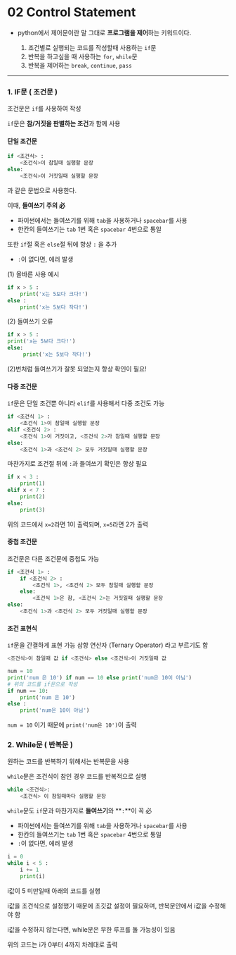 # 02 Control Statement

- python에서 제어문이란 말 그대로 **프로그램을 제어**하는 키워드이다.

    1)  조건별로 실행되는 코드를 작성할때 사용하는 `if`문
    2)  반복을 하고싶을 때 사용하는 `for`, `while`문
    3)  반복을 제어하는 `break`, `continue`, `pass` 

---
### 1. IF문 ( 조건문 )

조건문은 `if`를 사용하여 작성

`if`문은 **참/거짓을 판별하는 조건**과 함께 사용

#### 단일 조건문
```python
if <조건식> :
    <조건식>이 참일때 실행할 문장
else:
    <조건식>이 거짓일때 실행할 문장
```
과 같은 문법으로 사용한다.

이때, **들여쓰기 주의 必**
- 파이썬에서는 들여쓰기를 위해 `tab`을 사용하거나 `spacebar`를 사용
- 한칸의 들여쓰기는 `tab` 1번 혹은 `spacebar` 4번으로 통일

또한 `if`절 혹은 `else`절 뒤에 항상 `:` 을 추가
- `:`이 없다면, 에러 발생

(1) 올바른 사용 예시
```python
if x > 5 :
    print('x는 5보다 크다!')
else :
    print('x는 5보다 작다!')
```

(2) 들여쓰기 오류
```python
if x > 5 :
print('x는 5보다 크다!')
else:
     print('x는 5보다 작다!')
```

(2)번처럼 들여쓰기가 잘못 되었는지 항상 확인이 필요!

#### 다중 조건문
`if`문은 단일 조건뿐 아니라 `elif`를 사용해서 다중 조건도 가능

```python
if <조건식 1> :
    <조건식 1>이 참일때 실행할 문장
elif <조건식 2> :
    <조건식 1>이 거짓이고, <조건식 2>가 참일때 실행할 문장
else:
    <조건식 1>과 <조건식 2> 모두 거짓일때 실행할 문장
```
마찬가지로 조건절 뒤에 `:`과 들여쓰기 확인은 항상 필요

```python
if x < 3 :
    print(1)
elif x < 7 :
    print(2)
else:
    print(3)
```
위의 코드에서 `x=2`라면 1이 출력되며, `x=5`라면 2가 출력

#### 중첩 조건문 
조건문은 다른 조건문에 중첩도 가능

```python
if <조건식 1> :
    if <조건식 2> :
        <조건식 1>, <조건식 2> 모두 참일때 실행할 문장
    else:
        <조건식 1>은 참, <조건식 2>는 거짓일때 실행할 문장
else:
    <조건식 1>과 <조건식 2> 모두 거짓일때 실행할 문장
```

#### 조건 표현식

`if`문을 간결하게 표현 가능
삼항 연산자 (Ternary Operator) 라고 부르기도 함

```python
<조건식>이 참일때 값 if <조건식> else <조건식>이 거짓일때 값
```

```python
num = 10
print('num 은 10') if num == 10 else print('num은 10이 아님')
# 위의 코드를 if문으로 작성
if num == 10:
    print('num 은 10')
else :
    print('num은 10이 아님')
```

`num = 10` 이기 때문에 `print('num은 10')`이 출력

### 2. While문 ( 반복문 )

원하는 코드를 반복하기 위해서는 반복문을 사용

`while`문은 조건식이 참인 경우 코드를 반복적으로 실행

```python
while <조건식>:
    <조건식> 이 참일때마다 실행할 문장
```

`while`문도 `if`문과 마찬가지로 **들여쓰기**와 **`:`**이 꼭 必
- 파이썬에서는 들여쓰기를 위해 `tab`을 사용하거나 `spacebar`를 사용
- 한칸의 들여쓰기는 `tab` 1번 혹은 `spacebar` 4번으로 통일
- `:`이 없다면, 에러 발생

```python
i = 0
while i < 5 :
    i += 1
    print(i)
```
i값이 5 미만일때 아래의 코드를 실행

i값을 조건식으로 설정했기 때문에 초깃값 설정이 필요하며, 반복문안에서 i값을 수정해야 함

i값을 수정하지 않는다면, while문은 무한 루프를 돌 가능성이 있음

위의 코드는 i가 0부터 4까지 차례대로 출력

